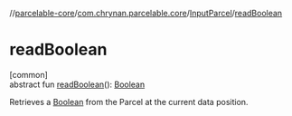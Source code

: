 //[parcelable-core](../../../index.md)/[com.chrynan.parcelable.core](../index.md)/[InputParcel](index.md)/[readBoolean](read-boolean.md)

# readBoolean

[common]\
abstract fun [readBoolean](read-boolean.md)(): [Boolean](https://kotlinlang.org/api/latest/jvm/stdlib/kotlin/-boolean/index.html)

Retrieves a [Boolean](https://kotlinlang.org/api/latest/jvm/stdlib/kotlin/-boolean/index.html) from the Parcel at the current data position.
